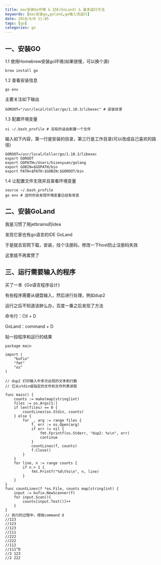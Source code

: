 ```yaml
---
title: mac安装Go环境 & IDE(GoLand) & 基本运行方法
keywords: [mac安装go,goland,go输入流运行]
date: 2018/9/8 11:05
tags: [go]
categories: go
---
```

## 一、安装GO
1.1 使用Homebrew安装go环境(如果很慢，可以换个源)
```
brew install go
```
1.2 查看安装信息
```
go env
```
主要关注如下输出
```
GOROOT="/usr/local/Cellar/go/1.10.3/libexec" # 安装目录
```
1.3 配置环境变量
```
vi ~/.bash_profile # 没有的话会新建一个文件
```
输入如下内容，第一行是安装的目录，第三行是工作目录(可以改成自己喜欢的路径)
```
GOROOT=/usr/local/Cellar/go/1.10.3/libexec
export GOROOT
export GOPATH=/Users/hisenyuan/golang
export GOBIN=$GOPATH/bin
export PATH=$PATH:$GOBIN:$GOROOT/bin
```
1.4 让配置文件生效并且查看环境变量
```
source ~/.bash_profile
go env # 这时你会发现环境变量已经有改变
```

## 二、安装GoLand
我是习惯了用jetbrains的idea

发现它家也有go语言的IDE GoLand

于是就去官网下载，安装，找个注册码，修改一下host防止注册码失效

这里就不再累赘了

## 三、运行需要输入的程序
买了一本《Go语言程序设计》
<!--more-->
有些程序需要从键盘输入，然后进行处理，例如dup2

运行之后不知道该肿么办，百度一番之后发现了方法

命令行：Ctl + D

GoLand：command + D

贴一段程序和运行的结果
```
package main

import (
	"bufio"
	"fmt"
	"os"
)

// dup2 打印输入中多次出现的文本和行数
// 它从stdin或指定的文件到文件列表读取

func main() {
	counts := make(map[string]int)
	files := os.Args[1:]
	if len(files) == 0 {
		countLines(os.Stdin, counts)
	} else {
		for _, arg := range files {
			f, err := os.Open(arg)
			if err != nil {
				fmt.Fprintf(os.Stderr, "dup2: %v\n", err)
				continue
			}
			countLines(f, counts)
			f.Close()
		}
	}
	for line, n := range counts {
		if n > 1 {
			fmt.Printf("%d\t%s\n", n, line)
		}
	}
}
func countLines(f *os.File, counts map[string]int) {
	input := bufio.NewScanner(f)
	for input.Scan(){
		counts[input.Text()]++
	}
}
// 执行的过程中，得按command d
//123
//123
//123
//111
//222
//222
//112
//111^D
//3	123
//2	222
```
